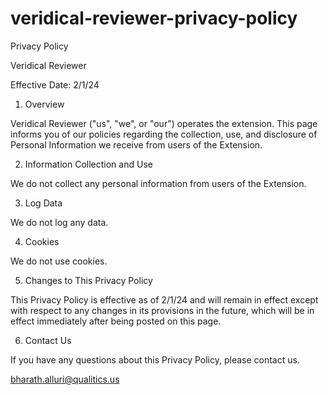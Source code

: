 # veridical-reviewer-privacy-policy

Privacy Policy

Veridical Reviewer

Effective Date: 2/1/24

1. Overview

Veridical Reviewer ("us", "we", or "our") operates the extension. This page informs you of our policies regarding the collection, use, and disclosure of Personal Information we receive from users of the Extension.

2. Information Collection and Use

We do not collect any personal information from users of the Extension.

3. Log Data

We do not log any data.

4. Cookies

We do not use cookies.

5. Changes to This Privacy Policy

This Privacy Policy is effective as of 2/1/24 and will remain in effect except with respect to any changes in its provisions in the future, which will be in effect immediately after being posted on this page.

6. Contact Us

If you have any questions about this Privacy Policy, please contact us.

bharath.alluri@qualitics.us
